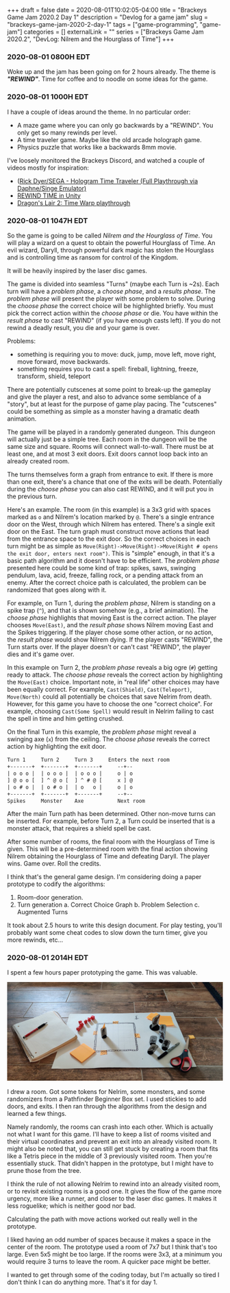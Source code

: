 +++ 
draft = false
date = 2020-08-01T10:02:05-04:00
title = "Brackeys Game Jam 2020.2 Day 1"
description = "Devlog for a game jam"
slug = "brackeys-game-jam-2020-2-day-1" 
tags = ["game-programming", "game-jam"]
categories = []
externalLink = ""
series = ["Brackeys Game Jam 2020.2", "DevLog: Nilrem and the Hourglass of Time"]
+++

### 2020-08-01 0800H EDT
Woke up and the jam has been going on for 2 hours already. The theme is _**"REWIND"**_. Time for coffee and to noodle on some ideas for the game.

### 2020-08-01 1000H EDT
I have a couple of ideas around the theme. In no particular order:

  * A maze game where you can only go backwards by a "REWIND". You only get so many rewinds per level.
  * A time traveler game. Maybe like the old arcade holograph game.
  * Physics puzzle that works like a backwards 8mm movie.

  I've loosely monitored the Brackeys Discord, and watched a couple of videos mostly for inspiration:

  * ([Rick Dyer/SEGA - Hologram Time Traveler (Full Playthrough via Daphne/Singe Emulator)](https://www.youtube.com/watch?v=ZI6h0Sg73yw)
  * [REWIND TIME in Unity](https://www.youtube.com/watch?v=eqlHpPzS22U&list=LLSy96YSvT3AFn904zr0dKuQ&index=4540)
  * [Dragon's Lair 2: Time Warp playthrough](https://www.youtube.com/watch?v=-lwOzgFJxaQ)

### 2020-08-01 1047H EDT
So the game is going to be called _Nilrem and the Hourglass of Time_. You will play a wizard on a quest to obtain the powerful Hourglass of Time. An evil wizard, Daryll, through powerful dark magic has stolen the Hourglass and is controlling time as ransom for control of the Kingdom.

It will be heavily inspired by the laser disc games.

The game is divided into seamless "Turns" (maybe each Turn is ~2s). Each turn will have a _problem phase_, a _choose phase_, and a _results phase_. The _problem phase_ will present the player with some problem to solve. During the _choose phase_ the correct choice will be highlighted briefly. You must pick the correct action within the _choose phase_ or die. You have within the _result phase_ to cast "REWIND" (if you have enough casts left). If you do not rewind a deadly result, you die and your game is over.

Problems:
  * something is requiring you to move: duck, jump, move left, move right, move forward, move backwards.
  * something requires you to cast a spell: fireball, lightning, freeze, transform, shield, teleport

There are potentially cutscenes at some point to break-up the gameplay and give the player a rest, and also to advance some semblance of a "story", but at least for the purpose of game play pacing. The "cutscenes" could be something as simple as a monster having a dramatic death animation.

The game will be played in a randomly generated dungeon. This dungeon will actually just be a simple tree. Each room in the dungeon will be the same size and square. Rooms will connect wall-to-wall. There must be at least one, and at most 3 exit doors. Exit doors cannot loop back into an already created room.

The turns themselves form a graph from entrance to exit. If there is more than one exit, there's a chance that one of the exits will be death. Potentially during the _choose phase_ you can also cast REWIND, and it will put you in the previous turn.

Here's an example. The room (in this example) is a 3x3 grid with spaces marked as `o` and Nilrem's location marked by `@`. There's a single entrance door on the West, through which Nilrem has entered. There's a single exit door on the East. The turn graph must construct move actions that lead from the entrance space to the exit door. So the correct choices in each turn might be as simple as ` Move(Right)->Move(Right)->Move(Right # opens the exit door, enters next room") `. This is "simple" enough, in that it's a basic path algorithm and it doesn't have to be efficient. The _problem phase_ presented here could be some kind of trap: spikes, saws, swinging pendulum, lava, acid, freeze, falling rock, or a pending attack from an enemy. After the correct choice path is calculated, the problem can be randomized that goes along with it.

For example, on Turn 1, during the _problem phase_, Nilrem is standing on a spike trap (` ^ `), and that is shown somehow (e.g., a brief animation). The _choose phase_ highlights that moving East is the correct action. The player chooses `Move(East)`, and the _result phase_ shows Nilrem moving East and the Spikes triggering. If the player chose some other action, or no action, the _result phase_ would show Nilrem dying. If the player casts "REWIND", the Turn starts over. If the player doesn't or can't cast "REWIND", the player dies and it's game over.

In this example on Turn 2, the _problem phase_ reveals a big ogre (` # `) getting ready to attack. The _choose phase_ reveals the correct action by highlighting the `Move(East)` choice. Important note, in "real life" other choices may have been equally correct. For example, `Cast(Shield)`, `Cast(Teleport)`, `Move(North)` could all potentially be choices that save Nelrim from death. However, for this game you have to choose the one "correct choice". For example, choosing `Cast(Some Spell)` would result in Nelrim failing to cast the spell in time and him getting crushed.

On the final Turn in this example, the _problem phase_ might reveal a swinging axe (` x `) from the ceiling. The _choose phase_ reveals the correct action by highlighting the exit door.

```text
Turn 1     Turn 2     Turn 3     Enters the next room
+-------+  +-------+  +-------+     --+-- 
| o o o |  | o o o |  | o o o |     o | o 
] @ o o [  ] ^ @ o [  ] ^ # @ [     x ] @ 
| o # o |  | o # o |  | o   o |     o | o 
+-------+  +-------+  +-------+     --+-- 
Spikes     Monster    Axe           Next room  
```

After the main Turn path has been determined. Other non-move turns can be inserted. For example, before Turn 2, a Turn could be inserted that is a monster attack, that requires a shield spell be cast.

After some number of rooms, the final room with the Hourglass of Time is given. This will be a pre-determined room with the final action showing Nilrem obtaining the Hourglass of Time and defeating Daryll. The player wins. Game over. Roll the credits.

I think that's the general game design. I'm considering doing a paper prototype to codify the algorithms:
  1. Room-door generation.
  2. Turn generation
    a. Correct Choice Graph
    b. Problem Selection
    c. Augmented Turns

It took about 2.5 hours to write this design document. For play testing, you'll probably want some cheat codes to slow down the turn timer, give you  more rewinds, etc...

### 2020-08-01 2014H EDT
I spent a few hours paper prototyping the game. This was valuable.

![Paper Prototype Setup](/images/brackeys-game-jam-2020-2-day-1/paper-prototype.jpg)

I drew a room. Got some tokens for Nelrim, some monsters, and some randomizers from a Pathfinder Beginner Box set. I used stickies to add doors, and exits. I then ran through the algorithms from the design and learned a few things.

Namely randomly, the rooms can crash into each other. Which is actually not what I want for this game. I'll have to keep a list of rooms visited and their virtual coordinates and prevent an exit into an already visited room. It might also be noted that, you can still get stuck by creating a room that fits like a Tetris piece in the middle of 3 previously visited room. Then you're essentially stuck. That didn't happen in the prototype, but I might have to prune those from the tree.

I think the rule of not allowing Nelrim to rewind into an already visited room, or to revisit existing rooms is a good one. It gives the flow of the game more urgency, more like a runner, and closer to the laser disc games. It makes it less roguelike; which is neither good nor bad.

Calculating the path with move actions worked out really well in the prototype.

I liked having an odd number of spaces because it makes a space in the center of the room. The prototype used a room of 7x7 but I think that's too large. Even 5x5 might be too large. If the rooms were 3x3, at a minimum you would require 3 turns to leave the room. A quicker pace might be better.

I wanted to get through some of the coding today, but I'm actually so tired I don't think I can do anything more. That's it for day 1.